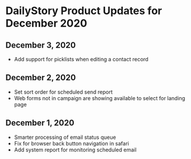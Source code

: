 # DailyStory Product Updates for December 2020
## December 3, 2020
* Add support for picklists when editing a contact record

## December 2, 2020
* Set sort order for scheduled send report
* Web forms not in campaign are showing available to select for landing page

## December 1, 2020
* Smarter processing of email status queue
* Fix for browser back button navigation in safari
* Add system report for monitoring scheduled email

